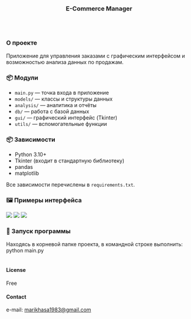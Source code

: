 <br/>
<h3 align="center">E-Commerce Manager</h3>
<br/>
<br/>

<!-- ABOUT THE PROJECT -->

### О проекте

Приложение для управления заказами с графическим интерфейсом и возможностью анализа данных по продажам.


### 📦 Модули

- `main.py` — точка входа в приложение
- `models/` — классы и структуры данных
- `analysis/` — аналитика и отчёты
- `db/` — работа с базой данных
- `gui/` — графический интерфейс (Tkinter)
- `utils/` — вспомогательные функции

### 📦 Зависимости

- Python 3.10+
- Tkinter (входит в стандартную библиотеку)
- pandas
- matplotlib

Все зависимости перечислены в `requirements.txt`.

### 🖼️ Примеры интерфейса

![](screenshot_1.bmp)
![](screenshot_2.bmp)
![](screenshot_3.bmp)

<!-- GETTING STARTED -->

### 🚀 Запуск программы

Находясь в корневой папке проекта, в командной строке выполнить: python main.py
</br>
</br>

<!-- LICENSE -->

#### License

Free

<!-- CONTACT -->

#### Contact

e-mail: marikhasa1983@gmail.com

